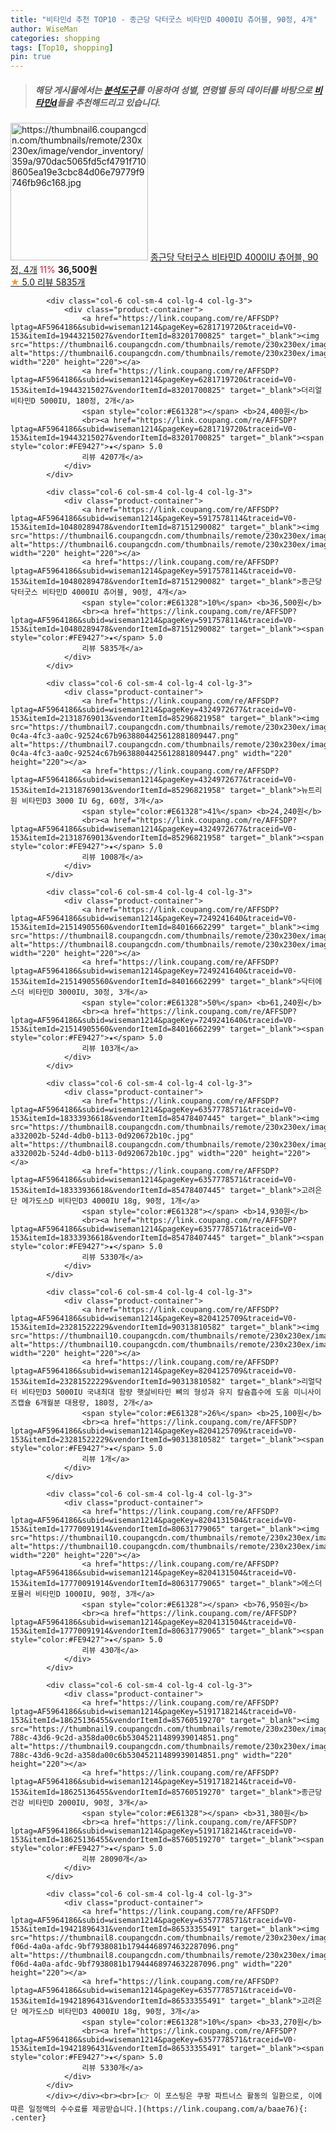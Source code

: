 ```yaml
---
title: "비타민d 추천 TOP10 - 종근당 닥터굿스 비타민D 4000IU 츄어블, 90정, 4개"
author: WiseMan
categories: shopping
tags: [Top10, shopping]
pin: true
---
```


> ##### 해당 게시물에서는 [**분석도구**](https://itemscout.io/)를 이용하여 **성별**, **연령별** 등의 데이터를 바탕으로 [**비타민d**](https://link.coupang.com/a/baae76)들을 추천해드리고 있습니다.
<div class="container"><div class="row">
            <div class="col-6 col-sm-4 col-lg-4 col-lg-3">
                <div class="product-container">
                    <a href="https://link.coupang.com/re/AFFSDP?lptag=AF5964186&subid=wiseman1214&pageKey=5917578114&traceid=V0-153&itemId=10480289478&vendorItemId=87151290082" target="_blank"><img src="https://thumbnail6.coupangcdn.com/thumbnails/remote/230x230ex/image/vendor_inventory/359a/970dac5065fd5cf4791f7108605ea19e3cbc84d06e79779f9746fb96c168.jpg" alt="https://thumbnail6.coupangcdn.com/thumbnails/remote/230x230ex/image/vendor_inventory/359a/970dac5065fd5cf4791f7108605ea19e3cbc84d06e79779f9746fb96c168.jpg" width="220" height="220"></a>
                    <a href="https://link.coupang.com/re/AFFSDP?lptag=AF5964186&subid=wiseman1214&pageKey=5917578114&traceid=V0-153&itemId=10480289478&vendorItemId=87151290082" target="_blank">종근당 닥터굿스 비타민D 4000IU 츄어블, 90정, 4개</a>
                    <span style="color:#E61328">11%</span> <b>36,500원</b>
                    <br><a href="https://link.coupang.com/re/AFFSDP?lptag=AF5964186&subid=wiseman1214&pageKey=5917578114&traceid=V0-153&itemId=10480289478&vendorItemId=87151290082" target="_blank"><span style="color:#FE9427">★</span> 5.0
                    리뷰 5835개</a>
                </div>
            </div>
            
            <div class="col-6 col-sm-4 col-lg-4 col-lg-3">
                <div class="product-container">
                    <a href="https://link.coupang.com/re/AFFSDP?lptag=AF5964186&subid=wiseman1214&pageKey=6281719720&traceid=V0-153&itemId=19443215027&vendorItemId=83201700825" target="_blank"><img src="https://thumbnail6.coupangcdn.com/thumbnails/remote/230x230ex/image/vendor_inventory/dac9/cad5445d24efb54a9676055712ef5e079838c3be9f2e3527543f60167521.jpg" alt="https://thumbnail6.coupangcdn.com/thumbnails/remote/230x230ex/image/vendor_inventory/dac9/cad5445d24efb54a9676055712ef5e079838c3be9f2e3527543f60167521.jpg" width="220" height="220"></a>
                    <a href="https://link.coupang.com/re/AFFSDP?lptag=AF5964186&subid=wiseman1214&pageKey=6281719720&traceid=V0-153&itemId=19443215027&vendorItemId=83201700825" target="_blank">더리얼 비타민D 5000IU, 180정, 2개</a>
                    <span style="color:#E61328"></span> <b>24,400원</b>
                    <br><a href="https://link.coupang.com/re/AFFSDP?lptag=AF5964186&subid=wiseman1214&pageKey=6281719720&traceid=V0-153&itemId=19443215027&vendorItemId=83201700825" target="_blank"><span style="color:#FE9427">★</span> 5.0
                    리뷰 4207개</a>
                </div>
            </div>
            
            <div class="col-6 col-sm-4 col-lg-4 col-lg-3">
                <div class="product-container">
                    <a href="https://link.coupang.com/re/AFFSDP?lptag=AF5964186&subid=wiseman1214&pageKey=5917578114&traceid=V0-153&itemId=10480289478&vendorItemId=87151290082" target="_blank"><img src="https://thumbnail6.coupangcdn.com/thumbnails/remote/230x230ex/image/vendor_inventory/359a/970dac5065fd5cf4791f7108605ea19e3cbc84d06e79779f9746fb96c168.jpg" alt="https://thumbnail6.coupangcdn.com/thumbnails/remote/230x230ex/image/vendor_inventory/359a/970dac5065fd5cf4791f7108605ea19e3cbc84d06e79779f9746fb96c168.jpg" width="220" height="220"></a>
                    <a href="https://link.coupang.com/re/AFFSDP?lptag=AF5964186&subid=wiseman1214&pageKey=5917578114&traceid=V0-153&itemId=10480289478&vendorItemId=87151290082" target="_blank">종근당 닥터굿스 비타민D 4000IU 츄어블, 90정, 4개</a>
                    <span style="color:#E61328">10%</span> <b>36,500원</b>
                    <br><a href="https://link.coupang.com/re/AFFSDP?lptag=AF5964186&subid=wiseman1214&pageKey=5917578114&traceid=V0-153&itemId=10480289478&vendorItemId=87151290082" target="_blank"><span style="color:#FE9427">★</span> 5.0
                    리뷰 5835개</a>
                </div>
            </div>
            
            <div class="col-6 col-sm-4 col-lg-4 col-lg-3">
                <div class="product-container">
                    <a href="https://link.coupang.com/re/AFFSDP?lptag=AF5964186&subid=wiseman1214&pageKey=4324972677&traceid=V0-153&itemId=21318769013&vendorItemId=85296821958" target="_blank"><img src="https://thumbnail7.coupangcdn.com/thumbnails/remote/230x230ex/image/retail/images/d15a844c-0c4a-4fc3-aa0c-92524c67b9638804425612881809447.png" alt="https://thumbnail7.coupangcdn.com/thumbnails/remote/230x230ex/image/retail/images/d15a844c-0c4a-4fc3-aa0c-92524c67b9638804425612881809447.png" width="220" height="220"></a>
                    <a href="https://link.coupang.com/re/AFFSDP?lptag=AF5964186&subid=wiseman1214&pageKey=4324972677&traceid=V0-153&itemId=21318769013&vendorItemId=85296821958" target="_blank">뉴트리원 비타민D3 3000 IU 6g, 60정, 3개</a>
                    <span style="color:#E61328">41%</span> <b>24,240원</b>
                    <br><a href="https://link.coupang.com/re/AFFSDP?lptag=AF5964186&subid=wiseman1214&pageKey=4324972677&traceid=V0-153&itemId=21318769013&vendorItemId=85296821958" target="_blank"><span style="color:#FE9427">★</span> 5.0
                    리뷰 1008개</a>
                </div>
            </div>
            
            <div class="col-6 col-sm-4 col-lg-4 col-lg-3">
                <div class="product-container">
                    <a href="https://link.coupang.com/re/AFFSDP?lptag=AF5964186&subid=wiseman1214&pageKey=7249241640&traceid=V0-153&itemId=21514905560&vendorItemId=84016662299" target="_blank"><img src="https://thumbnail8.coupangcdn.com/thumbnails/remote/230x230ex/image/vendor_inventory/dc37/5cb20949d701cca0800d6285fdc91596a397ffa71ac10b1740ac836bd18a.jpg" alt="https://thumbnail8.coupangcdn.com/thumbnails/remote/230x230ex/image/vendor_inventory/dc37/5cb20949d701cca0800d6285fdc91596a397ffa71ac10b1740ac836bd18a.jpg" width="220" height="220"></a>
                    <a href="https://link.coupang.com/re/AFFSDP?lptag=AF5964186&subid=wiseman1214&pageKey=7249241640&traceid=V0-153&itemId=21514905560&vendorItemId=84016662299" target="_blank">닥터에스더 비타민D 3000IU, 30정, 3개</a>
                    <span style="color:#E61328">50%</span> <b>61,240원</b>
                    <br><a href="https://link.coupang.com/re/AFFSDP?lptag=AF5964186&subid=wiseman1214&pageKey=7249241640&traceid=V0-153&itemId=21514905560&vendorItemId=84016662299" target="_blank"><span style="color:#FE9427">★</span> 5.0
                    리뷰 103개</a>
                </div>
            </div>
            
            <div class="col-6 col-sm-4 col-lg-4 col-lg-3">
                <div class="product-container">
                    <a href="https://link.coupang.com/re/AFFSDP?lptag=AF5964186&subid=wiseman1214&pageKey=6357778571&traceid=V0-153&itemId=18333936618&vendorItemId=85478407445" target="_blank"><img src="https://thumbnail8.coupangcdn.com/thumbnails/remote/230x230ex/image/retail/images/567775556218301-a332002b-524d-4db0-b113-0d920672b10c.jpg" alt="https://thumbnail8.coupangcdn.com/thumbnails/remote/230x230ex/image/retail/images/567775556218301-a332002b-524d-4db0-b113-0d920672b10c.jpg" width="220" height="220"></a>
                    <a href="https://link.coupang.com/re/AFFSDP?lptag=AF5964186&subid=wiseman1214&pageKey=6357778571&traceid=V0-153&itemId=18333936618&vendorItemId=85478407445" target="_blank">고려은단 메가도스D 비타민D3 4000IU 18g, 90정, 1개</a>
                    <span style="color:#E61328"></span> <b>14,930원</b>
                    <br><a href="https://link.coupang.com/re/AFFSDP?lptag=AF5964186&subid=wiseman1214&pageKey=6357778571&traceid=V0-153&itemId=18333936618&vendorItemId=85478407445" target="_blank"><span style="color:#FE9427">★</span> 5.0
                    리뷰 5330개</a>
                </div>
            </div>
            
            <div class="col-6 col-sm-4 col-lg-4 col-lg-3">
                <div class="product-container">
                    <a href="https://link.coupang.com/re/AFFSDP?lptag=AF5964186&subid=wiseman1214&pageKey=8204125709&traceid=V0-153&itemId=23281522229&vendorItemId=90313810582" target="_blank"><img src="https://thumbnail10.coupangcdn.com/thumbnails/remote/230x230ex/image/vendor_inventory/34a8/bebdc6b5f741063371f5c04565ad820faf7c66211085cde76cc44539e60f.jpg" alt="https://thumbnail10.coupangcdn.com/thumbnails/remote/230x230ex/image/vendor_inventory/34a8/bebdc6b5f741063371f5c04565ad820faf7c66211085cde76cc44539e60f.jpg" width="220" height="220"></a>
                    <a href="https://link.coupang.com/re/AFFSDP?lptag=AF5964186&subid=wiseman1214&pageKey=8204125709&traceid=V0-153&itemId=23281522229&vendorItemId=90313810582" target="_blank">리얼닥터 비타민D3 5000IU 국내최대 함량 햇살비타민 뼈의 형성과 유지 칼슘흡수에 도움 미니사이즈캡슐 6개월분 대용량, 180정, 2개</a>
                    <span style="color:#E61328">26%</span> <b>25,100원</b>
                    <br><a href="https://link.coupang.com/re/AFFSDP?lptag=AF5964186&subid=wiseman1214&pageKey=8204125709&traceid=V0-153&itemId=23281522229&vendorItemId=90313810582" target="_blank"><span style="color:#FE9427">★</span> 5.0
                    리뷰 1개</a>
                </div>
            </div>
            
            <div class="col-6 col-sm-4 col-lg-4 col-lg-3">
                <div class="product-container">
                    <a href="https://link.coupang.com/re/AFFSDP?lptag=AF5964186&subid=wiseman1214&pageKey=8204131504&traceid=V0-153&itemId=17770091914&vendorItemId=80631779065" target="_blank"><img src="https://thumbnail10.coupangcdn.com/thumbnails/remote/230x230ex/image/vendor_inventory/6dac/e6d727f39f972339429371edb6bdf23f71b7da965e484448fed74d873c5e.jpg" alt="https://thumbnail10.coupangcdn.com/thumbnails/remote/230x230ex/image/vendor_inventory/6dac/e6d727f39f972339429371edb6bdf23f71b7da965e484448fed74d873c5e.jpg" width="220" height="220"></a>
                    <a href="https://link.coupang.com/re/AFFSDP?lptag=AF5964186&subid=wiseman1214&pageKey=8204131504&traceid=V0-153&itemId=17770091914&vendorItemId=80631779065" target="_blank">에스더포뮬러 비타민D 1000IU, 90정, 3개</a>
                    <span style="color:#E61328"></span> <b>76,950원</b>
                    <br><a href="https://link.coupang.com/re/AFFSDP?lptag=AF5964186&subid=wiseman1214&pageKey=8204131504&traceid=V0-153&itemId=17770091914&vendorItemId=80631779065" target="_blank"><span style="color:#FE9427">★</span> 5.0
                    리뷰 430개</a>
                </div>
            </div>
            
            <div class="col-6 col-sm-4 col-lg-4 col-lg-3">
                <div class="product-container">
                    <a href="https://link.coupang.com/re/AFFSDP?lptag=AF5964186&subid=wiseman1214&pageKey=5191718214&traceid=V0-153&itemId=18625136455&vendorItemId=85760519270" target="_blank"><img src="https://thumbnail9.coupangcdn.com/thumbnails/remote/230x230ex/image/retail/images/9d233152-788c-43d6-9c2d-a358da00c6b53045211489939014851.png" alt="https://thumbnail9.coupangcdn.com/thumbnails/remote/230x230ex/image/retail/images/9d233152-788c-43d6-9c2d-a358da00c6b53045211489939014851.png" width="220" height="220"></a>
                    <a href="https://link.coupang.com/re/AFFSDP?lptag=AF5964186&subid=wiseman1214&pageKey=5191718214&traceid=V0-153&itemId=18625136455&vendorItemId=85760519270" target="_blank">종근당건강 비타민D 2000IU, 90정, 3개</a>
                    <span style="color:#E61328"></span> <b>31,380원</b>
                    <br><a href="https://link.coupang.com/re/AFFSDP?lptag=AF5964186&subid=wiseman1214&pageKey=5191718214&traceid=V0-153&itemId=18625136455&vendorItemId=85760519270" target="_blank"><span style="color:#FE9427">★</span> 5.0
                    리뷰 28090개</a>
                </div>
            </div>
            
            <div class="col-6 col-sm-4 col-lg-4 col-lg-3">
                <div class="product-container">
                    <a href="https://link.coupang.com/re/AFFSDP?lptag=AF5964186&subid=wiseman1214&pageKey=6357778571&traceid=V0-153&itemId=19421896431&vendorItemId=86533355491" target="_blank"><img src="https://thumbnail8.coupangcdn.com/thumbnails/remote/230x230ex/image/retail/images/4be65aa1-f06d-4a0a-afdc-9bf7938081b17944468974632287096.png" alt="https://thumbnail8.coupangcdn.com/thumbnails/remote/230x230ex/image/retail/images/4be65aa1-f06d-4a0a-afdc-9bf7938081b17944468974632287096.png" width="220" height="220"></a>
                    <a href="https://link.coupang.com/re/AFFSDP?lptag=AF5964186&subid=wiseman1214&pageKey=6357778571&traceid=V0-153&itemId=19421896431&vendorItemId=86533355491" target="_blank">고려은단 메가도스D 비타민D3 4000IU 18g, 90정, 3개</a>
                    <span style="color:#E61328">10%</span> <b>33,270원</b>
                    <br><a href="https://link.coupang.com/re/AFFSDP?lptag=AF5964186&subid=wiseman1214&pageKey=6357778571&traceid=V0-153&itemId=19421896431&vendorItemId=86533355491" target="_blank"><span style="color:#FE9427">★</span> 5.0
                    리뷰 5330개</a>
                </div>
            </div>
            </div></div><br><br>[👉 이 포스팅은 쿠팡 파트너스 활동의 일환으로, 이에 따른 일정액의 수수료를 제공받습니다.](https://link.coupang.com/a/baae76){: .center}